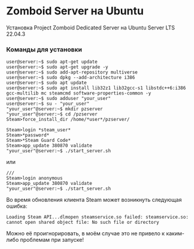 # Zomboid Server на Ubuntu
Установка Project Zomboid Dedicated Server на Ubuntu Server LTS 22.04.3

### Команды для установки

```
user@server:~$ sudo apt-get update
user@server:~$ sudo apt-get upgrade -y
user@server:~$ sudo add-apt-repository multiverse
user@server:~$ sudo dpkg --add-architecture i386
user@server:~$ sudo apt update
user@server:~$ sudo apt install lib32z1 lib32gcc-s1 libstdc++6:i386 gcc-multilib mc steamcmd software-properties-common -y
user@server:~$ sudo adduser "your_user"
user@server:~$ su - "your_user"
"your_user"@server:~$ mkdir pzserver
"your_user"@server:~$ cd /pzserver
Steam>force_install_dir /home/*user*/pzserver/

Steam>login *steam_user*
Steam>*password*
Steam>*Steam Guard Code*
Steam>app_update 380870 validate
"your_user"@server:~$ ./start_server.sh
```

или

```
///
Steam>login anonymous
Steam>app_update 380870 validate
"your_user"@server:~$ ./start_server.sh
```

Во время обновления клиента Steam может возникнуть следующая ошибка:

`Loading Steam API...dlmopen steamservice.so failed: steamservice.so: cannot open shared object file: No such file or directory`

Можно её проигнорировать, в моём случае это не привело к каким-либо проблемам при запуске!
